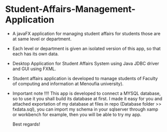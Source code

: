 # Student-Affairs-Management-Application
 - A javaFX application for managing student affairs for students those are at same level or department.
 - Each level or department is given an isolated version of this app, so that each has its own data.
 - Desktop Application for Student Affairs System using Java JDBC driver and GUI using FXML.
 - Student affairs application is developed to manage students of Faculty of computing and information at Menoufia university).
 -  Important note !!!!
    This app is developed to connect a MYSQL database, so to use it you shall build its database at first. I made it easy for you and attached exportation of my database at files     in   repo (Database folder >> fxdata.sql), you can import my schema in your sqlserver through xamp or workbench for example, then you will be able to try my app.
    
    Best regards!
